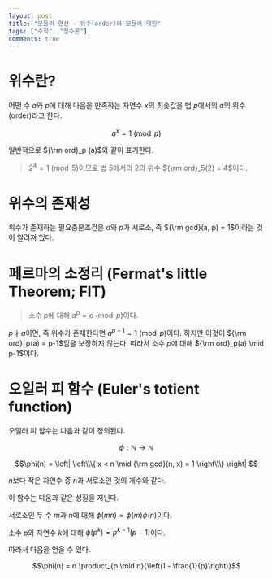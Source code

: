 ```yaml
---
layout: post
title: "모듈러 연산 - 위수(order)와 모듈러 역원"
tags: ["수학", "정수론"]
comments: true
--- 
```


# 위수란? 

어떤 수 $a$와 $p$에 대해 다음을 만족하는 자연수 $x$의 최솟값을 법 $p$에서의 $a$의 위수(order)라고 한다. 

$$a^x = 1 \pmod{p}$$ 

일반적으로 ${\rm ord}_p (a)$와 같이 표기한다.

> $2^4 = 1 \pmod{5}$이므로 법 5에서의 2의 위수 ${\rm ord}_5(2) = 4$이다.


# 위수의 존재성 

위수가 존재하는 필요충분조건은 $a$와 $p$가 서로소, 즉 ${\rm gcd}(a, p) = 1$이라는 것이 알려져 있다. 

# 페르마의 소정리 (Fermat's little Theorem; FlT) 

> 소수 $p$에 대해 $a^{p} = a \pmod{p}$이다.

$p \nmid a$이면, 즉 위수가 존재한다면 $a^{p-1} = 1 \pmod{p}$이다. 하지만 이것이 ${\rm ord}_p(a) = p-1$임을 보장하지 않는다. 따라서 소수 $p$에 대해 ${\rm ord}_p(a) \mid p-1$이다.

# 오일러 피 함수 (Euler's totient function)

오일러 피 함수는 다음과 같이 정의된다.

$$\phi : \mathbb{N} \to \mathbb{N}$$

$$\phi(n) = \left| \left\\\{ x < n \mid {\rm gcd}(n, x) = 1 \right\\\} \right| $$

$n$보다 작은 자연수 중 $n$과 서로소인 것의 개수와 같다.

이 함수는 다음과 같은 성질을 지닌다.

서로소인 두 수 $m$과 $n$에 대해 $\phi(mn) = \phi(m)\phi(n)$이다.

소수 $p$와 자연수 $k$에 대해 $\phi(p^k) = p^{k-1}(p-1)$이다.

따라서 다음을 얻을 수 있다.

$$\phi(n) = n \product_{p \mid n}{\left(1 - \frac{1}{p}\right)}$$

